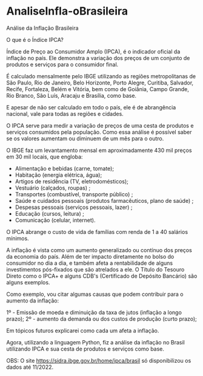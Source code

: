 # AnaliseInfla-oBrasileira
Análise da Inflação Brasileira

O que é o Índice IPCA?

Índice de Preço ao Consumidor Amplo (IPCA), é o indicador oficial da inflação no país. Ele demonstra a variação dos preços de um conjunto de produtos e serviços para o consumidor final.

É calculado mensalmente pelo IBGE utilizando as regiões metropolitanas de São Paulo, Rio de Janeiro, Belo Horizonte, Porto Alegre, Curitiba, Salvador, Recife, Fortaleza, Belém e Vitória, bem como de Goiânia, Campo Grande, Rio Branco, São Luís, Aracaju e Brasília, como base. 

E apesar de não ser calculado em todo o país, ele é de abrangência nacional, vale para todas as regiões e cidades.

O IPCA serve para medir a variação de preços de uma cesta de produtos e serviços consumidos pela população. Como essa análise é possível saber se os valores aumentam ou diminuem de um mês para o outro.

O IBGE faz um levantamento mensal em aproximadamente 430 mil preços em 30 mil locais, que engloba:

- Alimentação e bebidas (carne, tomate);
- Habitação (energia elétrica, água);
- Artigos de residência (TV, eletrodomésticos);
- Vestuário (calçados, roupas) ;
- Transportes (combustível, transporte público) ;
- Saúde e cuidados pessoais (produtos farmacêuticos, plano de saúde) ;
- Despesas pessoais (serviços pessoais, lazer) ;
- Educação (cursos, leitura) ;
- Comunicação (celular, internet).

O IPCA abrange o custo de vida de famílias com renda de 1 a 40 salários mínimos.

A inflação é vista como um aumento generalizado ou contínuo dos preços da economia do país. Além de ter impacto diretamente no bolso do consumidor no dia a dia, e também afeta a rentabilidade de alguns investimentos pós-fixados que são atrelados a ele. O Título do Tesouro Direto como o IPCA+ e alguns CDB's (Certificado de Depósito Bancário) são alguns exemplos.

Como exemplo, vou citar algumas causas que podem contribuir para o aumento da inflação:

1º - Emissão de moeda e diminuição da taxa de jutos (inflação a longo prazo);
2º - aumento da demanda ou dos custos de produção (curto prazo);

Em tópicos futuros explicarei como cada um afeta a inflação.

Agora, utilizando a linguagem Python, fiz a análise da inflação no Brasil utilizando IPCA e sua cesta de produtos e serviços como base.

OBS: O site https://sidra.ibge.gov.br/home/ipca/brasil só disponibilizou os dados até 11/2022.

